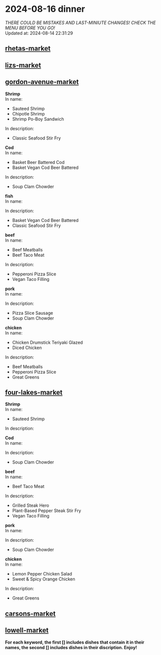 # 2024-08-16 dinner  
*THERE COULD BE MISTAKES AND LAST-MINIUTE CHANGES! CHECK THE MENU BEFORE YOU GO!*  
Updated at: 2024-08-14 22:31:29  
## [rhetas-market](https://wisc-housingdining.nutrislice.com/menu/rhetas-market/dinner/2024-08-16)  
## [lizs-market](https://wisc-housingdining.nutrislice.com/menu/lizs-market/dinner/2024-08-16)  
## [gordon-avenue-market](https://wisc-housingdining.nutrislice.com/menu/gordon-avenue-market/dinner/2024-08-16)  
**Shrimp**  
In name:   
 - Sauteed Shrimp  
 - Chipotle Shrimp  
 - Shrimp Po-Boy Sandwich  
  
In description:   
 - Classic Seafood Stir Fry  
  
**Cod**  
In name:   
 - Basket Beer Battered Cod  
 - Basket Vegan Cod Beer Battered  
  
In description:   
 - Soup Clam Chowder  
  
**fish**  
In name:   
  
In description:   
 - Basket Vegan Cod Beer Battered  
 - Classic Seafood Stir Fry  
  
**beef**  
In name:   
 - Beef Meatballs  
 - Beef Taco Meat  
  
In description:   
 - Pepperoni Pizza Slice  
 - Vegan Taco Filling  
  
**pork**  
In name:   
  
In description:   
 - Pizza Slice Sausage  
 - Soup Clam Chowder  
  
**chicken**  
In name:   
 - Chicken Drumstick Teriyaki Glazed  
 - Diced Chicken  
  
In description:   
 - Beef Meatballs  
 - Pepperoni Pizza Slice  
 - Great Greens  
  
## [four-lakes-market](https://wisc-housingdining.nutrislice.com/menu/four-lakes-market/dinner/2024-08-16)  
**Shrimp**  
In name:   
 - Sauteed Shrimp  
  
In description:   
  
**Cod**  
In name:   
  
In description:   
 - Soup Clam Chowder  
  
**beef**  
In name:   
 - Beef Taco Meat  
  
In description:   
 - Grilled Steak Hero  
 - Plant-Based Pepper Steak Stir Fry  
 - Vegan Taco Filling  
  
**pork**  
In name:   
  
In description:   
 - Soup Clam Chowder  
  
**chicken**  
In name:   
 - Lemon Pepper Chicken Salad  
 - Sweet & Spicy Orange Chicken  
  
In description:   
 - Great Greens  
  
## [carsons-market](https://wisc-housingdining.nutrislice.com/menu/carsons-market/dinner/2024-08-16)  
## [lowell-market](https://wisc-housingdining.nutrislice.com/menu/lowell-market/dinner/2024-08-16)  
  
**For each keyword, the first [] includes dishes that contain it in their names, the second [] includes dishes in their discription. Enjoy!**  

